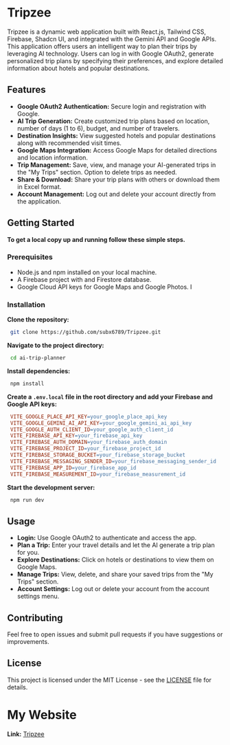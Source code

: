 # Tripzee

Tripzee is a dynamic web application built with React.js, Tailwind CSS, Firebase, Shadcn UI, and integrated with the Gemini API and Google APIs. This application offers users an intelligent way to plan their trips by leveraging AI technology. Users can log in with Google OAuth2, generate personalized trip plans by specifying their preferences, and explore detailed information about hotels and popular destinations.

## Features

- **Google OAuth2 Authentication:** Secure login and registration with Google.
- **AI Trip Generation:** Create customized trip plans based on location, number of days (1 to 6), budget, and number of travelers.
- **Destination Insights:** View suggested hotels and popular destinations along with recommended visit times.
- **Google Maps Integration:** Access Google Maps for detailed directions and location information.
- **Trip Management:** Save, view, and manage your AI-generated trips in the "My Trips" section. Option to delete trips as needed.
- **Share & Download:** Share your trip plans with others or download them in Excel format.
- **Account Management:** Log out and delete your account directly from the application.

## Getting Started

**To get a local copy up and running follow these simple steps.**

### Prerequisites

- Node.js and npm installed on your local machine.
- A Firebase project with and Firestore database.
- Google Cloud API keys for Google Maps and Google Photos.
I
### Installation

**Clone the repository:**

   ```bash
    git clone https://github.com/subx6789/Tripzee.git
   ``` 

**Navigate to the project directory:**

   ```bash
    cd ai-trip-planner
   ``` 

**Install dependencies:**

   ```bash
    npm install
   ``` 

**Create a `.env.local` file in the root directory and add your Firebase and Google API keys:**

   ```makefile
    VITE_GOOGLE_PLACE_API_KEY=your_google_place_api_key
    VITE_GOOGLE_GEMINI_AI_API_KEY=your_google_gemini_ai_api_key
    VITE_GOOGLE_AUTH_CLIENT_ID=your_google_auth_client_id
    VITE_FIREBASE_API_KEY=your_firebase_api_key
    VITE_FIREBASE_AUTH_DOMAIN=your_firebase_auth_domain
    VITE_FIREBASE_PROJECT_ID=your_firebase_project_id
    VITE_FIREBASE_STORAGE_BUCKET=your_firebase_storage_bucket
    VITE_FIREBASE_MESSAGING_SENDER_ID=your_firebase_messaging_sender_id
    VITE_FIREBASE_APP_ID=your_firebase_app_id
    VITE_FIREBASE_MEASUREMENT_ID=your_firebase_measurement_id
   ```

**Start the development server:**

   ```bash
    npm run dev
   ``` 

## Usage

- **Login:** Use Google OAuth2 to authenticate and access the app.
- **Plan a Trip:** Enter your travel details and let the AI generate a trip plan for you.
- **Explore Destinations:** Click on hotels or destinations to view them on Google Maps.
- **Manage Trips:** View, delete, and share your saved trips from the "My Trips" section.
- **Account Settings:** Log out or delete your account from the account settings menu.

## Contributing

Feel free to open issues and submit pull requests if you have suggestions or improvements.

## License

This project is licensed under the MIT License - see the [LICENSE](./LICENSE) file for details.

# My Website

**Link:** [Tripzee](https://tripzee.vercel.app/)